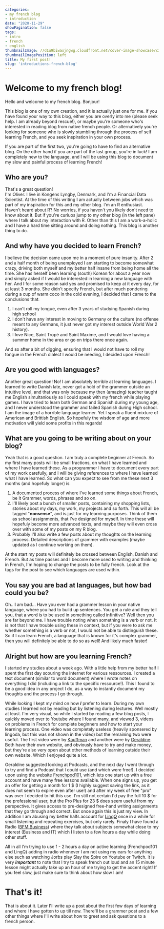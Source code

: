 ```yaml
---
categories:
- my french blog
- introduction
date: "2020-11-29"
showPagination: false
tags:
- intro
- french
- english
thumbnailImage: //d1u9biwaxjngwg.cloudfront.net/cover-image-showcase/city-750.jpg
thumbnailImagePosition: left
title: My first post!
slug: 'introductions-french-blog'
---
```

# Welcome to my french blog!
<!--more-->
Hello and welcome to my french blog. Bonjour!

This blog is one of my own creation, and it is actually just one for me. If you have found your way to this blog, either you are overly into me (please seek help. I am already beyond rescue!), or maybe you're someone who's interested in reading blog from native french people. Or alternatively you're looking for someone who is slowly stumbling through the process of self learning French, and you seek inspiration in your own process.

If you are part of the first two, you're going to have to find an alternative blog. On the other hand if you are part of the last group, you're in luck! I am completely new to the language, and I will be using this blog to document my slow and painful process of learning French!

## Who are you?
That's a great question!  
I'm Oliver. I live in Kongens Lyngby, Denmark, and I'm a Financial Data Scientist. At the time of this writing I am actually between jobs which was part of my inspiration for this and my other blog. I'm an R enthusiast. Haven't heard about R? No worries, if you haven't you likely don't need to know about it. But if you're curiuos jump to my other blog (in the left pane) where I talk about my interaction with R. Other than this I am a work-a-holic and I have a hard time sitting around and doing nothing. This blog is another thing to do.

## And why have you decided to learn French?
I believe the decision came upon me in a moment of pure insanity. After 2 and a half month of being unemployed I am starting to become somewhat crazy, driving both myself and my better half insane from being home all the time. She has herself been learning (south) Korean for about a year now and simply asked if I would be interested in learning a new language with her. And I for some reason said yes and promised to keep at it every day, for at least 3 months. She didn't specify French, but after much pondering during a cup of warm coco in the cold evening, I decided that I came to the conclusions that:
1. I can't roll my tongue, even after 3 years of studying Spanish during high school
2. I don't have any interest in moving to Germany or the culture (no offense meant to any Germans, it just never got my interest outside World War 2 history).
3. I love Nice, Saint Tropé and Saint Maxime, and I would love having a summer home in the area or go on trips there once again.

And so after a bit of digging, ensuring that I would not have to roll my tongue in the French dialect I would be needing, I decided upon French! 

## Are you good with languages?
Another great question! No! I am absolutely terrible at learning languages. I learned to write Danish late, never got a hold of the grammer outside an intuitive level, and that was only because my then (amazing) teacher taught me English simultaniously so I could speak with my french while playing games. I have tried to learn both German and Spanish during my young age, and I never understood the grammer and failed Spanish during High school. I am the image of a horrible language learner. Yet I speak a fluent mixture of American and Brittish English. So hopefuly the wisdom of age and more motivation will yield some profits in this regards!

## What are you going to be writing about on your blog?
Yeah that is a good question. I am truly a complete beginner at French. So my first many posts will be small fractions, on what I have learned and where I have learned these. As a programmer I have to document every part of my work carefully, and I will be giving references to where I have learned what I have learned. So what can you expect to see from me these next 3 months (and hopefuly longer) is

1. A documented process of where I've learned some things about French, be it Grammer, words, phrases and so on.
2. I'll likely post a bunch of smaller posts, containing my shopping lists, stories about my days, my work, my projects and so forth. This will all be tagged "**nonsense**", and is just for my learning purposes. Think of them as school assignments, that I've designed for myself. In time these will hopefuly become more advanced texts, and maybe they will even cross over with some of my posts on my R blog.
3. Probably I'll also write a few posts about my thoughts on the learning process. Detailed descriptions of grammer with examples (maybe updated as I continue working on them). 

At the start my posts will definitely be crossed between English, Danish and French. But as time passes and I become more used to writing and thinking in French, I'm hoping to change the posts to be fully french. Look at the tags for the post to see which languages are used within. 

## You say you are bad at languages, but how bad could you be?
Oh.. I am bad... Have you ever had a grammer lesson in your native language, where you had to build up sentences. You get a rule and they tell you, that a word is to be used in something called infinitive? Well then you are far beyond me. I have trouble noting when something is a verb or not. It is not that I have trouble using these in context, but if you were to ask me whether something is a verb or not, I would not be able to distinguish these. So if I can learn French, a language that is known for it's complex grammer, then you will definitely be able to do so as well! And likely much faster!

## Alright but how are you learning French?
I started my studies about a week ago. With a little help from my better half I spent the first day scouring the internet for various ressources. I created a text document (similar to word document) where I wrote notes on everything I did (including a link to the specific ressource!). This I found to be a good idea in any project I do, as a way to instantly document my thoughts and the process I go through. 

While looking I kept my mind on how ***I*** prefer to learn. During my own studies I learned not by reading but by listening during lectures. Well mostly at least. I'm very visual, so while I started by reading a few blog posts, I quickly moved over to Youtube where I found many, and viewed 3, videos on problems in French for complete beginners and how to start your learning process. One video was completely useless (heavily sponsered by lingoda, but this was not shown in the video) but the remaining two were useful. The first video were by [Kauffman](https://www.youtube.com/watch?v=ZS-PholfM5A) and another were by [Geraldine](https://www.youtube.com/watch?v=p0FUhvcbkLY). Both have their own website, and obviously have to try and make money, but they're also very open about other methods of learning outside their own website. Which I enjoyed quite a lot. 

Geraldine suggested looking at Podcasts, and the next day I went through to try and find a Podcast that I could use (and which were free!). I decided upon using the website [Frenchpod101](https://www.frenchpod101.com/dashboard), which lets one start up with a free account and have many free lessons available. When one signs up, you get an offer for getting a month for 1 $ (I highly suggest saving the link, as it does not seem to expire even after use!) and after my week of free "pro" was over I decided to hit this use. I'm still not certain I'd pay the full 10 $ for the professional user, but the Pro Plus for 23 $ does seem useful from my perspective. It gives access to pre-designed free-hand writing assignments that they go through and correct. But once again this is just my view. In addition I am abusing my better halfs account for [LingQ](https://www.lingq.com/en/) once in a while for small listening and repeating exercises, but only rarely. Finaly I have found a Radio ([BFM Business](https://www.radio.net/s/bfm)) where they talk about subjects somewhat close to my interest (Business and IT) which I listen to a few hours a day while doing other stuff. 

All in all I'm trying to use 1 - 2 hours a day on active learning (Frenchpod101 and LingQ) adding in radio whenever I am not using my ears for anything else such as watching Jorbs play Slay the Spire on Youtube or Twitch. It is very ***important*** to note that I try to speak french out loud and an 15 minute lesson might actually take up an hour of me trying to get the accent right! If you feel slow, just make sure to think about how slow I am!


# That's it!
That is about it. Later I'll write up a post about the first few days of learning and where I have gotten to up till now. There'll be a grammer post and a few other things where I'll write about how to greet and ask questions to a french person.
